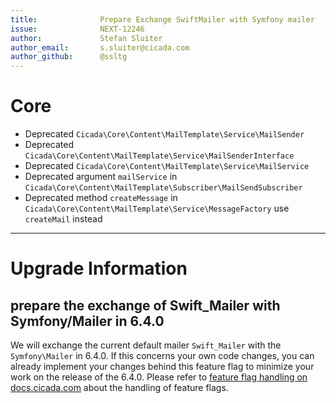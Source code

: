 ```yaml
---
title:              Prepare Exchange SwiftMailer with Symfony mailer
issue:              NEXT-12246
author:             Stefan Sluiter
author_email:       s.sluiter@cicada.com
author_github:      @ssltg
---
```

# Core
* Deprecated `Cicada\Core\Content\MailTemplate\Service\MailSender`
* Deprecated `Cicada\Core\Content\MailTemplate\Service\MailSenderInterface`
* Deprecated `Cicada\Core\Content\MailTemplate\Service\MailService`
* Deprecated argument `mailService` in `Cicada\Core\Content\MailTemplate\Subscriber\MailSendSubscriber`
* Deprecated method `createMessage` in `Cicada\Core\Content\MailTemplate\Service\MessageFactory` use `createMail` instead
___
# Upgrade Information
## prepare the exchange of Swift_Mailer with Symfony/Mailer in 6.4.0
We will exchange the current default mailer `Swift_Mailer` with the `Symfony\Mailer` in 6.4.0.
If this concerns your own code changes, you can already implement your changes behind this feature flag to minimize your work on the release of the 6.4.0. Please refer to [feature flag handling on docs.cicada.com](https://docs.cicada.com/en/cicada-platform-dev-en/references-internals/core/feature-flag-handling) about the handling of feature flags.
